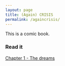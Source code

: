 ```yaml
---
layout: page
title: (Again) CRISIS
permalink: /againcrisis/
---
```


This is a comic book.

### Read it

[Chapter 1 - The dreams](http://javieroviedo.github.io/crisis/againcrisis1.html)
